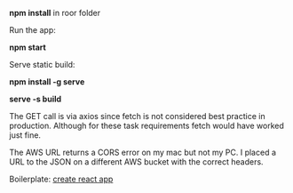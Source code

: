 **npm install** in roor folder

Run the app:

**npm start**  

Serve static build:

**npm install -g serve**

**serve -s build**




The GET call is via axios since fetch is not considered best practice in production. Although for these task requirements fetch would have worked just fine.

The AWS URL returns a CORS error on my mac but not my PC. I placed a URL to the JSON on a different AWS bucket with the correct headers.







Boilerplate: [create react app](https://github.com/facebook/create-react-app)
